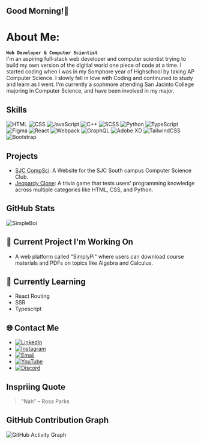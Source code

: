 ## Good Morning!👋 

# About Me:
**`Web Developer & Computer Scientist`**<br/>
I'm an aspiring full-stack web developer and computer scientist trying to build my own version of the digitial world
one piece of code at a time. I started coding when I was in my Somphore year of Highschool by taking AP Computer Science.
I slowly fell in love with Coding and continuned to study and learn as I went. I'm currently a sophmore attending San Jacinto College majoring in Computer Science, and have been involved in my major. 
<br/>
## Skills
![HTML](https://img.shields.io/badge/HTML-E34F26?style=for-the-badge&logo=html5&logoColor=white)
![CSS](https://img.shields.io/badge/CSS-1572B6?style=for-the-badge&logo=css3&logoColor=white)
![JavaScript](https://img.shields.io/badge/JavaScript-F7DF1E?style=for-the-badge&logo=javascript&logoColor=black)
![C++](https://img.shields.io/badge/C++-00599C?style=for-the-badge&logo=c%2B%2B&logoColor=white)
![SCSS](https://img.shields.io/badge/SCSS-CC6699?style=for-the-badge&logo=sass&logoColor=white)
![Python](https://img.shields.io/badge/Python-3776AB?style=for-the-badge&logo=python&logoColor=white)
![TypeScript](https://img.shields.io/badge/TypeScript-3178C6?style=for-the-badge&logo=typescript&logoColor=white)
![Figma](https://img.shields.io/badge/Figma-F24E1E?style=for-the-badge&logo=figma&logoColor=white)
![React](https://img.shields.io/badge/React-61DAFB?style=for-the-badge&logo=react&logoColor=black)
![Webpack](https://img.shields.io/badge/Webpack-8DD6F9?style=for-the-badge&logo=webpack&logoColor=black)
![GraphQL](https://img.shields.io/badge/GraphQL-E10098?style=for-the-badge&logo=graphql&logoColor=white)
![Adobe XD](https://img.shields.io/badge/Adobe%20XD-FF61F6?style=for-the-badge&logo=adobe-xd&logoColor=white)
![TailwindCSS](https://img.shields.io/badge/TailwindCSS-38B2AC?style=for-the-badge&logo=tailwind-css&logoColor=white)
![Bootstrap](https://img.shields.io/badge/Bootstrap-7952B3?style=for-the-badge&logo=bootstrap&logoColor=white)




## Projects
- [SJC CompSci](https://github.com/Simpleboi/computer_science_club): A Website for the SJC South campus Computer Science Club.
- [Jeopardy Clone](https://github.com/username/jeopardy-game): A trivia game that tests users' programming knowledge across multiple categories like HTML, CSS, and Python.

## GitHub Stats
![SimpleBoi](https://github-readme-stats.vercel.app/api?username=SimpleBoi&show_icons=true&theme=radical)

## 🔭 Current Project I'm Working On 
- A web platform called "SimplyPi" where users can download course materials and PDFs on topics like Algebra and Calculus.

## 🌱 Currently Learning
- React Routing 
- SSR
- Typescript

## 🌐 Contact Me
- [![LinkedIn](https://img.shields.io/badge/LinkedIn-%230077B5.svg?style=for-the-badge&logo=linkedin&logoColor=white)](https://www.linkedin.com/in/yourusername)
- [![Instagram](https://img.shields.io/badge/Instagram-E4405F?style=for-the-badge&logo=instagram&logoColor=white)](https://www.instagram.com/n8.p03/)
- [![Email](https://img.shields.io/badge/Email-D14836?style=for-the-badge&logo=gmail&logoColor=white)](mailto:Jv3studios@gmail.com)
- [![YouTube](https://img.shields.io/badge/YouTube-FF0000?style=for-the-badge&logo=youtube&logoColor=white)](https://www.youtube.com/yourchannel)
- [![Discord](https://img.shields.io/badge/Discord-7289DA?style=for-the-badge&logo=discord&logoColor=white)](https://discordapp.com/users/yourdiscordid)

## Inspriing Quote
> "Nah" – Rosa Parks

## GitHub Contribution Graph
![GitHub Activity Graph](https://activity-graph.herokuapp.com/graph?username=SimpleBoi&theme=react-dark)


<!--
Here are some ideas to get you started:

- 🔭 I’m currently working on ...
- 🌱 I’m currently learning ...
- 👯 I’m looking to collaborate on ...
- 🤔 I’m looking for help with ...
- 💬 Ask me about ...
- 📫 How to reach me: ...
- 😄 Pronouns: ...
- ⚡ Fun fact: ...
-->
